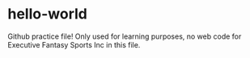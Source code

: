 # hello-world

Github practice file! Only used for learning purposes, no web code for Executive Fantasy Sports Inc in this file.
